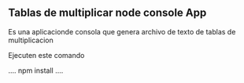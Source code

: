 ## Tablas de multiplicar node console App

Es una aplicacionde consola que genera archivo de texto de tablas de multiplicacion

Ejecuten este comando

....
npm install
....